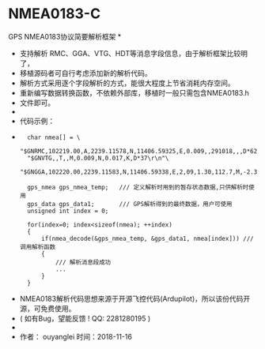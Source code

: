 # NMEA0183-C

GPS NMEA0183协议简要解析框架 
*	
*	支持解析 RMC、GGA、VTG、HDT等消息字段信息，由于解析框架比较明了，
*   移植源码者可自行考虑添加新的解析代码。
*   解析方式采用逐个字段解析的方式，能很大程度上节省消耗内存空间。 
*   重新编写数据转换函数，不依赖外部库，移植时一般只需包含NMEA0183.h
*   文件即可。 
*
*   代码示例：
*   	
		char nmea[] = \
		"$GNRMC,102219.00,A,2239.11578,N,11406.59325,E,0.009,,291018,,,D*62\r\n"\
		"$GNVTG,,T,,M,0.009,N,0.017,K,D*37\r\n"\
		"$GNGGA,102220.00,2239.11583,N,11406.59338,E,2,09,1.30,112.7,M,-2.3,M,,0000*52\r\n";
		
		gps_nmea gps_nmea_temp;   /// 定义解析时用到的暂存状态数据,只供解析时使用 
		gps_data gps_data1;       /// GPS解析得到的最终数据，用户可使用 
		unsigned int index = 0;
		
		for(index=0; index<sizeof(nmea); ++index)
		{
			if(nmea_decode(&gps_nmea_temp, &gps_data1, nmea[index])) ///调用解析函数
			{
				/// 解析消息段成功 
				... 
			} 
		} 
		
*   NMEA0183解析代码思想来源于开源飞控代码(Ardupilot)，所以该份代码开源，可免费使用。
*   ( 如有Bug，望能反馈 ! QQ: 2281280195 ) 
*       
*   作者： ouyanglei      	时间：2018-11-16
